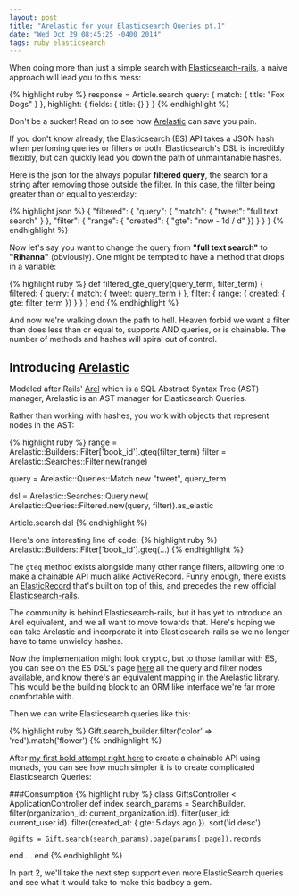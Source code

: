 ```yaml
---
layout: post
title: "Arelastic for your Elasticsearch Queries pt.1"
date: "Wed Oct 29 08:45:25 -0400 2014"
tags: ruby elasticsearch
---
```


When doing more than just a simple search with [Elasticsearch-rails](https://github.com/elasticsearch/elasticsearch-rails/tree/master/elasticsearch-model),
a naive approach will lead you to this mess:

{% highlight ruby %}
response = Article.search query:     { match:  { title: "Fox Dogs" } },
                          highlight: { fields: { title: {} } }
{% endhighlight %}

Don't be a sucker! Read on to see how [Arelastic](https://github.com/matthuhiggins/arelastic) can save you pain.

<!--more-->

If you don't know already, the Elasticsearch (ES) API takes a JSON hash when perfoming queries or filters or both.
Elasticsearch's DSL is incredibly flexibly, but can quickly lead you down the path of unmaintanable hashes.


Here is the json for the always popular **filtered query**, the search for a string after removing those outside
the filter. In this case, the filter being greater than or equal to yesterday:

{% highlight json %}
{
  "filtered": {
    "query": {
      "match": { "tweet": "full text search" }
    },
    "filter": {
      "range": { "created": { "gte": "now - 1d / d" }}
    }
  }
}
{% endhighlight %}

Now let's say you want to change the query from **"full text search"** to **"Rihanna"** (obviously). One might be tempted
to have a method that drops in a variable:

{% highlight ruby %}
def filtered_gte_query(query_term, filter_term)
  {
    filtered: {
      query: {
        match: { tweet: query_term }
      },
      filter: {
        range: { created: { gte: filter_term }}
      }
    }
  }
end
{% endhighlight %}

And now we're walking down the path to hell. Heaven forbid we want a filter than does less than or equal to, supports AND queries, or is chainable. The number
of methods and hashes will spiral out of control.

## Introducing [Arelastic](https://github.com/matthuhiggins/arelastic)

Modeled after Rails' [Arel](https://github.com/rails/arel) which is a SQL Abstract Syntax Tree (AST) manager,
Arelastic is an AST manager for Elasticsearch Queries.

Rather than working with hashes, you work with objects that represent nodes in the AST:

{% highlight ruby %}
range = Arelastic::Builders::Filter['book_id'].gteq(filter_term)
filter = Arelastic::Searches::Filter.new(range)

query = Arelastic::Queries::Match.new "tweet", query_term

dsl = Arelastic::Searches::Query.new(
  Arelastic::Queries::Filtered.new(query, filter)).as_elastic

Article.search dsl
{% endhighlight %}

Here's one interesting line of code: 
{% highlight ruby %}
Arelastic::Builders::Filter['book_id'].gteq(...)
{% endhighlight %}

The `gteq` method exists alongside many other range filters, allowing one to make a chainable API much alike ActiveRecord.
Funny enough, there exists an [ElasticRecord](https://github.com/data-axle/elastic_record) that's built on top of this,
and precedes the new official [Elasticsearch-rails](https://github.com/elasticsearch/elasticsearch-rails).

The community is behind Elasticsearch-rails, but it has yet to introduce an Arel equivalent, and we all want to move towards that.
Here's hoping we can take Arelastic and incorporate it into Elasticsearch-rails so we no longer have to tame unwieldy hashes.

Now the implementation might look cryptic, but to those familiar with ES, you can see on the ES DSL's page [here](http://www.elasticsearch.org/guide/en/elasticsearch/reference/current/query-dsl-filtered-query.html)
all the query and filter nodes available, and know there's an equivalent mapping in the Arelastic library. This would be the building block to an ORM like interface we're far more comfortable with.

Then we can write Elasticsearch queries like this:

{% highlight ruby %}
Gift.search_builder.filter('color' => 'red').match('flower')
{% endhighlight %}

After [my first bold attempt right here](https://gist.github.com/dimroc/2eec84498b6a35550f48) to create a chainable API using monads,
you can see how much simpler it is to create complicated Elasticsearch Queries:

###Consumption
{% highlight ruby %}
class GiftsController < ApplicationController
  def index
    search_params = SearchBuilder.
      filter(organization_id: current_organization.id).
      filter(user_id: current_user.id).
      filter(created_at: { gte: 5.days.ago }).
      sort('id desc')

    @gifts = Gift.search(search_params).page(params[:page]).records
  end
  ...
end
{% endhighlight %}

In part 2, we'll take the next step support even more ElasticSearch queries and see what it would take to make this badboy a gem.
